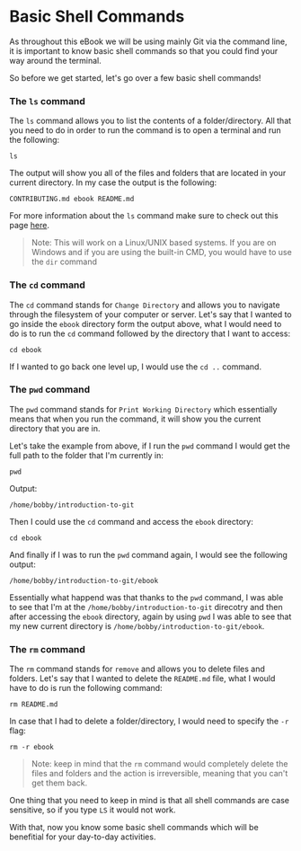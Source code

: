 # Basic Shell Commands

As throughout this eBook we will be using mainly Git via the command line, it is important to know basic shell commands so that you could find your way around the terminal.

So before we get started, let's go over a few basic shell commands!

### The `ls` command

The `ls` command allows you to list the contents of a folder/directory. All that you need to do in order to run the command is to open a terminal and run the following:

```
ls
```

The output will show you all of the files and folders that are located in your current directory. In my case the output is the following:

```
CONTRIBUTING.md ebook README.md
```

For more information about the `ls` command make sure to check out this page [here](https://devdojo.com/tnylea/ls-command?ref=bobbyiliev).

> Note: This will work on a Linux/UNIX based systems. If you are on Windows and if you are using the built-in CMD, you would have to use the `dir` command

### The `cd` command

The `cd` command stands for `Change Directory` and allows you to navigate through the filesystem of your computer or server. Let's say that I wanted to go inside the `ebook` directory form the output above, what I would need to do is to run the `cd` command followed by the directory that I want to access:

```
cd ebook
```

If I wanted to go back one level up, I would use the `cd ..` command.

### The `pwd` command

The `pwd` command stands for `Print Working Directory` which essentially means that when you run the command, it will show you the current directory that you are in.

Let's take the example from above, if I run the `pwd` command I would get the full path to the folder that I'm currently in:

```
pwd
```

Output:

```
/home/bobby/introduction-to-git
```

Then I could use the `cd` command and access the `ebook` directory:

```
cd ebook
```

And finally if I was to run the `pwd` command again, I would see the following output:

```
/home/bobby/introduction-to-git/ebook
```

Essentially what happend was that thanks to the `pwd` command, I was able to see that I'm at the `/home/bobby/introduction-to-git` direcotry and then after accessing the `ebook` directory, again by using `pwd` I was able to see that my new current directory is `/home/bobby/introduction-to-git/ebook`.

### The `rm` command

The `rm` command stands for `remove` and allows you to delete files and folders. Let's say that I wanted to delete the `README.md` file, what I would have to do is run the following command:

```
rm README.md
```

In case that I had to delete a folder/directory, I would need to specify the `-r` flag:

```
rm -r ebook
```

> Note: keep in mind that the `rm` command would completely delete the files and folders and the action is irreversible, meaning that you can't get them back.

One thing that you need to keep in mind is that all shell commands are case sensitive, so if you type `LS` it would not work.

With that, now you know some basic shell commands which will be benefitial for your day-to-day activities.
